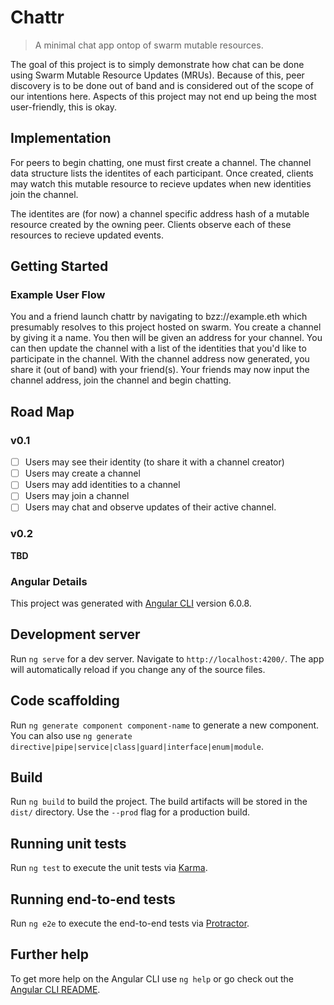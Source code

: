 # Chattr
>A minimal chat app ontop of swarm mutable resources.

The goal of this project is to simply demonstrate how chat can be done using Swarm Mutable Resource Updates (MRUs). Because of this, peer discovery is to be done out of band and is considered out of the scope of our intentions here. Aspects of this project may not end up being the most user-friendly, this is okay.

## Implementation

For peers to begin chatting, one must first create a channel. The channel data structure lists the identites of each participant. Once created, clients may watch this mutable resource to recieve updates when new identities join the channel.

The identites are (for now) a channel specific address hash of a mutable resource created by the owning peer. Clients observe each of these resources to recieve updated events.

## Getting Started
### Example User Flow
You and a friend launch chattr by navigating to bzz://example.eth which presumably resolves to this project hosted on swarm. You create a channel by giving it a name. You then will be given an address for your channel. You can then update the channel with a list of the identities that you'd like to participate in the channel. With the channel address now generated, you share it (out of band) with your friend(s). Your friends may now input the channel address, join the channel and begin chatting. 

## Road Map
### v0.1 
- [ ] Users may see their identity (to share it with a channel creator)
- [ ] Users may create a channel
- [ ] Users may add identities to a channel
- [ ] Users may join a channel
- [ ] Users may chat and observe updates of their active channel.
### v0.2
**TBD**


### Angular Details
This project was generated with [Angular CLI](https://github.com/angular/angular-cli) version 6.0.8.

## Development server

Run `ng serve` for a dev server. Navigate to `http://localhost:4200/`. The app will automatically reload if you change any of the source files.

## Code scaffolding

Run `ng generate component component-name` to generate a new component. You can also use `ng generate directive|pipe|service|class|guard|interface|enum|module`.

## Build

Run `ng build` to build the project. The build artifacts will be stored in the `dist/` directory. Use the `--prod` flag for a production build.

## Running unit tests

Run `ng test` to execute the unit tests via [Karma](https://karma-runner.github.io).

## Running end-to-end tests

Run `ng e2e` to execute the end-to-end tests via [Protractor](http://www.protractortest.org/).

## Further help

To get more help on the Angular CLI use `ng help` or go check out the [Angular CLI README](https://github.com/angular/angular-cli/blob/master/README.md).
